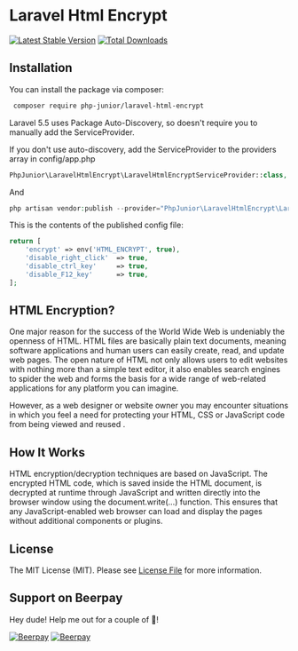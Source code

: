 # Laravel Html Encrypt

[![Latest Stable Version](https://poser.pugx.org/php-junior/laravel-html-encrypt/v/stable)](https://packagist.org/packages/php-junior/laravel-html-encrypt)
[![Total Downloads](https://poser.pugx.org/php-junior/laravel-html-encrypt/downloads)](https://packagist.org/packages/php-junior/laravel-html-encrypt)

## Installation

You can install the package via composer:
``` bash
 composer require php-junior/laravel-html-encrypt
```
Laravel 5.5 uses Package Auto-Discovery, so doesn't require you to manually add the ServiceProvider.

If you don't use auto-discovery, add the ServiceProvider to the providers array in config/app.php

```php
PhpJunior\LaravelHtmlEncrypt\LaravelHtmlEncryptServiceProvider::class,
```

And
```php
php artisan vendor:publish --provider="PhpJunior\LaravelHtmlEncrypt\LaravelHtmlEncryptServiceProvider"
```

This is the contents of the published config file:

```php
return [
    'encrypt' => env('HTML_ENCRYPT', true),
    'disable_right_click'  => true,
    'disable_ctrl_key'     => true,
    'disable_F12_key'      => true,
];
```

## HTML Encryption?

One major reason for the success of the World Wide Web is undeniably the openness of HTML. HTML files are basically plain text documents, meaning software applications and human users can easily create, read, and update web pages. The open nature of HTML not only allows users to edit websites with nothing more than a simple text editor, it also enables search engines to spider the web and forms the basis for a wide range of web-related applications for any platform you can imagine.

However, as a web designer or website owner you may encounter situations in which you feel a need for protecting your HTML, CSS or JavaScript code from being viewed and reused .

## How It Works

HTML encryption/decryption techniques are based on JavaScript. The encrypted HTML code, which is saved inside the HTML document, is decrypted at runtime through JavaScript and written directly into the browser window using the document.write(…) function. This ensures that any JavaScript-enabled web browser can load and display the pages without additional components or plugins.

## License

The MIT License (MIT). Please see [License File](LICENSE.md) for more information.

## Support on Beerpay
Hey dude! Help me out for a couple of :beers:!

[![Beerpay](https://beerpay.io/PHPJunior/laravel-html-encrypt/badge.svg?style=beer-square)](https://beerpay.io/PHPJunior/laravel-html-encrypt)  [![Beerpay](https://beerpay.io/PHPJunior/laravel-html-encrypt/make-wish.svg?style=flat-square)](https://beerpay.io/PHPJunior/laravel-html-encrypt?focus=wish)
